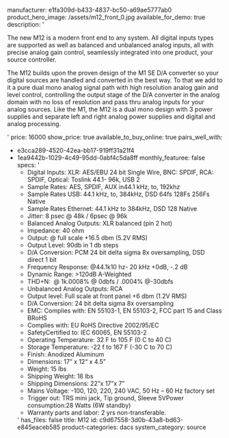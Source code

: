 manufacturer: e1fa309d-b433-4837-bc50-a69ae5777ab0
product_hero_image: /assets/m12_front_0.jpg
available_for_demo: true
description: '<p>The new M12 is a modern front end to any system. All digital inputs types are supported as well as balanced and unbalanced analog inputs, all with precise analog gain control, seamlessly integrated into one product, your source controller.</p><p>The M12 builds upon the proven design of the M1 SE D/A converter so your digital sources are handled and converted in the best way. To that we add to it a pure dual mono analog signal path with high resolution analog gain and level control, controlling the output stage of the D/A converter in the analog domain with no loss of resolution and pass thru analog inputs for your analog sources. Like the M1, the M12 is a dual mono design with 3 power supplies and separate left and right analog power supplies and digital and analog processing.</p>'
price: 16000
show_price: true
available_to_buy_online: true
pairs_well_with:
  - e3cca289-4520-42ea-bb17-919ff31a21f4
  - 1ea9442b-1029-4c49-95dd-0abf4c5da8ff
monthly_featuree: false
specs: '<ul><li>Digital Inputs: XLR: AES/EBU 24 bit Single Wire, BNC: SPDIF, RCA: SPDIF, Optical: Toslink 44.1- 96k, USB 2<br></li><li>Sample Rates: AES, SPDIF, AUX in44.1 kHz, to, 192khz<br></li><li>Sample Rates USB: 44.1 kHz, to, 384kHz, DSD 64fs 128Fs 256Fs Native<br></li><li>Sample Rates Ethernet: 44.1 kHz to 384kHz, DSD 128 Native<br></li><li>Jitter: 8 psec @ 48k / 6psec @ 96k<br></li><li>Balanced Analog Outputs: XLR balanced (pin 2 hot)<br></li><li>Impedance: 40 ohm<br></li><li>Output: @ full scale +16.5 dbm (5.2V RMS)<br></li><li>Output Level: 90db in 1 db steps<br></li><li>D/A Conversion: PCM 24 bit delta sigma 8x oversampling, DSD direct 1 bit<br></li><li>Frequency Response: @44.1k10 hz- 20 kHz +0dB, -.2 dB<br></li><li>Dynamic Range: &gt;120dB A-Weighted<br></li><li>THD+N: &nbsp;@ 1k.0008% @ 0dbfs / .0004% @-30dbfs<br></li><li>Unbalanced Analog Outputs: RCA<br></li><li>Output level: Full scale at front panel +6 dbm (1.2V RMS)<br></li><li>D/A Conversion: 24 bit delta sigma 8x oversampling<br></li><li>EMC: Complies with: EN 55103-1, EN 55103-2, FCC part 15 and Class BRoHS<br></li><li>Complies with: EU RoHS Directive 2002/95/EC<br></li><li>SafetyCertified to: IEC 60065, EN 55103-2<br></li><li>Operating Temperature: 32 F to 105 F (0 C to 40 C)<br></li><li>Storage Temperature: -22 f to 167 F (-30 C to 70 C)<br></li><li>Finish: Anodized Aluminum<br></li><li>Dimensions: 17” x 12“ x 4.5”<br></li><li>Weight: 15 lbs<br></li><li>Shipping Weight: 18 lbs<br></li><li>Shipping Dimensions: 22”x 17”x 7”<br></li><li>Mains Voltage: -100, 120, 220, 240 VAC, 50 Hz – 60 Hz factory set<br></li><li>Trigger out: TRS mini jack, Tip ground, Sleeve 5VPower consumption:28 Watts (6W standby)<br></li><li>Warranty parts and labor: 2 yrs non-transferable.<br></li></ul>'
has_files: false
title: M12
id: c9d67558-3d0b-43a8-bd63-e845eaceb585
product-categories: dacs
system_category: source
